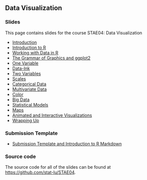 
## Data Visualization

### Slides

This page contains slides for the course STAE04: Data Visualization

* [Introduction](01-introduction)
* [Introduction to R](02-introduction-to-r)
* [Working with Data in R](03-working-with-data-in-r)
* [The Grammar of Graphics and ggplot2](04-the-grammar-of-graphics-and-ggplot2)
* [One Variable](05-one-variable)
* [Data-Ink](06-data-ink)
* [Two Variables](07-two-variables)
* [Scales](08-scales)
* [Categorical Data](09-categorical-data)
* [Multivariate Data](10-multivariate-data)
* [Color](11-color)
* [Big Data](12-big-data)
* [Statistical Models](13-statistical-models)
* [Maps](14-maps)
* [Animated and Interactive Visualizations](15-animated-and-interactive-visualizations)
* [Wrapping Up](16-wrapping-up)

### Submission Template

* [Submission Template and Introduction to R Markdown](stae04-template.Rmd)

### Source code

The source code for all of the slides can be found at <https://github.com/stat-lu/STAE04>.



